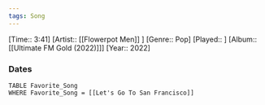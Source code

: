 ```yaml
---
tags: Song  
---
```

[Time:: 3:41]
[Artist:: [[Flowerpot Men]] ]
[Genre:: Pop]
[Played:: ]
[Album:: [[Ultimate FM Gold (2022)]]]
[Year:: 2022]
### Dates
````dataview
TABLE Favorite_Song
WHERE Favorite_Song = [[Let's Go To San Francisco]]
````